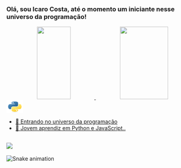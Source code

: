 ### Olá, sou Icaro Costa, até o momento um iniciante nesse universo da programação!
<div align="center">
<a href="https://github.com/icarokosta">
  <img height="190em" img width="42%" src="https://github-readme-stats.vercel.app/api?username=icarokosta&show_icons=true&theme=dark&include_all_commits=true&count_private=true"/>
  <img height="190em" img width="50%" src="https://github-readme-stats.vercel.app/api/top-langs/?username=icarokosta&layout=compact&langs_count=7&theme=dark"/>
</div>
<img align="center" alt="Rafa-Python" height="33" width="44" src="https://raw.githubusercontent.com/devicons/devicon/master/icons/python/python-original.svg">


- 🔭 Entrando no universo da programação
- 🌱 Jovem aprendiz em Python e JavaScript..

##

<a href="https://www.linkedin.com/in/icarorcosta/-45875016a" target="_blank"><img src="https://img.shields.io/badge/-LinkedIn-%230077B5?style=for-the-badge&logo=linkedin&logoColor=white" target="_blank"></a>


![Snake animation](https://github.com/icarokosta/icarokosta/blob/output/github-contribution-grid-snake.svg)
